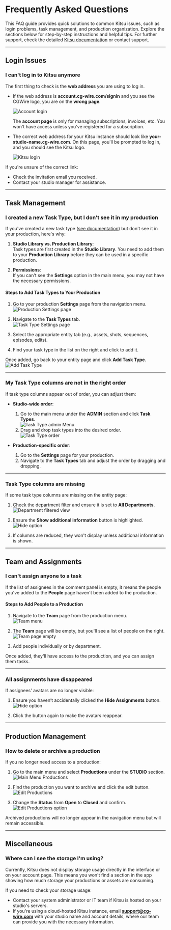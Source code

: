 # Frequently Asked Questions

This FAQ guide provides quick solutions to common Kitsu issues, such as login problems, task management, and production organization. Explore the sections below for step-by-step instructions and helpful tips. For further support, check the detailed [Kitsu documentation](../configure-kitsu/) or contact support.

---

## Login Issues

### I can't log in to Kitsu anymore
The first thing to check is the **web address** you are using to log in.

- If the web address is **account.cg-wire.com/signin** and you see the CGWire logo, you are on the **wrong page**.
  
  ![Account login](../img/getting-started/account_login.png)

  The **account page** is only for managing subscriptions, invoices, etc. You won't have access unless you've registered for a subscription.

- The correct web address for your Kitsu instance should look like **your-studio-name.cg-wire.com**. On this page, you'll be prompted to log in, and you should see the Kitsu logo.

  ![Kitsu login](../img/getting-started/kitsu_login.png)

If you're unsure of the correct link:
- Check the invitation email you received.
- Contact your studio manager for assistance.

---

## Task Management

### I created a new Task Type, but I don't see it in my production
If you've created a new task type ([see documentation](../configure-kitsu/#task-types)) but don't see it in your production, here's why:

1. **Studio Library vs. Production Library**:  
   Task types are first created in the **Studio Library**. You need to add them to your **Production Library** before they can be used in a specific production.

2. **Permissions**:  
   If you can't see the **Settings** option in the main menu, you may not have the necessary permissions.

#### Steps to Add Task Types to Your Production
1. Go to your production **Settings** page from the navigation menu.  
   ![Production Settings page](../img/getting-started/drop_down_menu_setting.png)

2. Navigate to the **Task Types** tab.  
   ![Task Type Settings page](../img/getting-started/setting_task_add.png)

3. Select the appropriate entity tab (e.g., assets, shots, sequences, episodes, edits).  
4. Find your task type in the list on the right and click to add it.

Once added, go back to your entity page and click **Add Task Type**.  
![Add Task Type](../img/getting-started/add_tasktype.png)

---

### My Task Type columns are not in the right order
If task type columns appear out of order, you can adjust them:

- **Studio-wide order**:  
  1. Go to the main menu under the **ADMIN** section and click **Task Types**.  
     ![Task Type admin Menu](../img/getting-started/menu_tasktype.png)
  2. Drag and drop task types into the desired order.  
     ![Task Type order](../img/getting-started/created_task_top.png)

- **Production-specific order**:  
  1. Go to the **Settings** page for your production.
  2. Navigate to the **Task Types** tab and adjust the order by dragging and dropping.

---

### Task Type columns are missing
If some task type columns are missing on the entity page:

1. Check the department filter and ensure it is set to **All Departments**.  
   ![Department filtered view](../img/getting-started/department_filtered_view.png)

2. Ensure the **Show additional information** button is highlighted.  
   ![Hide option](../img/getting-started/display_hide_option.png)

3. If columns are reduced, they won't display unless additional information is shown.

---

## Team and Assignments

### I can't assign anyone to a task
If the list of assignees in the comment panel is empty, it means the people you've added to the **People** page haven't been added to the production.

#### Steps to Add People to a Production
1. Navigate to the **Team** page from the production menu.  
   ![Team menu](../img/getting-started/drop_down_menu_team.png)

2. The **Team** page will be empty, but you'll see a list of people on the right.  
   ![Team page empty](../img/getting-started/people_empty.png)

3. Add people individually or by department.

Once added, they'll have access to the production, and you can assign them tasks.

---

### All assignments have disappeared
If assignees' avatars are no longer visible:

1. Ensure you haven’t accidentally clicked the **Hide Assignments** button.  
   ![Hide option](../img/getting-started/display_hide_option.png)

2. Click the button again to make the avatars reappear.

---

## Production Management

### How to delete or archive a production
If you no longer need access to a production:

1. Go to the main menu and select **Productions** under the **STUDIO** section.  
   ![Main Menu Productions](../img/getting-started/main_menu_production.png)

2. Find the production you want to archive and click the edit button.  
   ![Edit Productions](../img/getting-started/edit_production.png)

3. Change the **Status** from **Open** to **Closed** and confirm.  
   ![Edit Productions option](../img/getting-started/production_edit_status.png)

Archived productions will no longer appear in the navigation menu but will remain accessible.

---

## Miscellaneous

### Where can I see the storage I'm using?
Currently, Kitsu does not display storage usage directly in the interface or on your account page. This means you won't find a section in the app showing how much storage your productions or assets are consuming.

If you need to check your storage usage:
- Contact your system administrator or IT team if Kitsu is hosted on your studio's servers.
- If you're using a cloud-hosted Kitsu instance, email **support@cg-wire.com** with your studio name and account details, where our team can provide you with the necessary information.